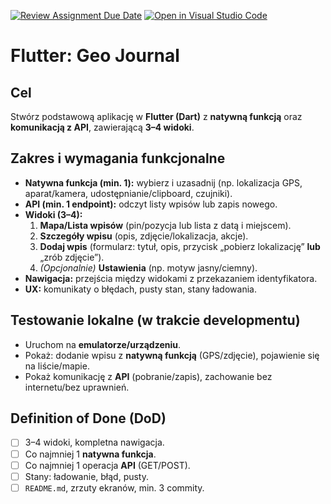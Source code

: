 [![Review Assignment Due Date](https://classroom.github.com/assets/deadline-readme-button-22041afd0340ce965d47ae6ef1cefeee28c7c493a6346c4f15d667ab976d596c.svg)](https://classroom.github.com/a/VcFknM5q)
[![Open in Visual Studio Code](https://classroom.github.com/assets/open-in-vscode-2e0aaae1b6195c2367325f4f02e2d04e9abb55f0b24a779b69b11b9e10269abc.svg)](https://classroom.github.com/online_ide?assignment_repo_id=21331015&assignment_repo_type=AssignmentRepo)
# Flutter: Geo Journal

## Cel
Stwórz podstawową aplikację w **Flutter (Dart)** z **natywną funkcją** oraz **komunikacją z API**, zawierającą **3–4 widoki**.

## Zakres i wymagania funkcjonalne
- **Natywna funkcja (min. 1):** wybierz i uzasadnij (np. lokalizacja GPS, aparat/kamera, udostępnianie/clipboard, czujniki).
- **API (min. 1 endpoint):** odczyt listy wpisów lub zapis nowego.
- **Widoki (3–4):**
  1. **Mapa/Lista wpisów** (pin/pozycja lub lista z datą i miejscem).
  2. **Szczegóły wpisu** (opis, zdjęcie/lokalizacja, akcje).
  3. **Dodaj wpis** (formularz: tytuł, opis, przycisk „pobierz lokalizację” **lub** „zrób zdjęcie”).
  4. *(Opcjonalnie)* **Ustawienia** (np. motyw jasny/ciemny).
- **Nawigacja:** przejścia między widokami z przekazaniem identyfikatora.
- **UX:** komunikaty o błędach, pusty stan, stany ładowania.


## Testowanie lokalne (w trakcie developmentu)
- Uruchom na **emulatorze/urządzeniu**.
- Pokaż: dodanie wpisu z **natywną funkcją** (GPS/zdjęcie), pojawienie się na liście/mapie.
- Pokaż komunikację z **API** (pobranie/zapis), zachowanie bez internetu/bez uprawnień.

## Definition of Done (DoD)
- [ ] 3–4 widoki, kompletna nawigacja.
- [ ] Co najmniej 1 **natywna funkcja**.
- [ ] Co najmniej 1 operacja **API** (GET/POST).
- [ ] Stany: ładowanie, błąd, pusty.
- [ ] `README.md`, zrzuty ekranów, min. 3 commity.